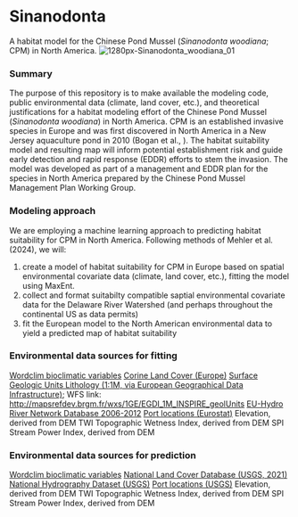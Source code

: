 # Sinanodonta
A habitat model for the Chinese Pond Mussel (_Sinanodonta woodiana_; CPM) in North America. 
![1280px-Sinanodonta_woodiana_01](https://github.com/mikeallen-eco/Sinanodonta/assets/32096773/e822221b-1ab2-4e9c-bd1b-649c77af558d)

### Summary

The purpose of this repository is to make available the modeling code, public environmental data (climate, land cover, etc.), and theoretical justifications for a habitat modeling effort of the Chinese Pond Mussel (_Sinanodonta woodiana_) in North America. CPM is an established invasive species in Europe and was first discovered in North America in a New Jersey aquaculture pond in 2010 (Bogan et al., ). The habitat suitability model and resulting map will inform potential establishment risk and guide early detection and rapid response (EDDR) efforts to stem the invasion. The model was developed as part of a management and EDDR plan for the species in North America prepared by the Chinese Pond Mussel Management Plan Working Group.

### Modeling approach

We are employing a machine learning approach to predicting habitat suitability for CPM in North America. Following methods of Mehler et al. (2024), we will: 
1. create a model of habitat suitability for CPM in Europe based on spatial environmental covariate data (climate, land cover, etc.), fitting the model using MaxEnt.
2. collect and format suitabilty compatible saptial environmental covariate data for the Delaware River Watershed (and perhaps throughout the continental US as data permits)
3. fit the European model to the North American environmental data to yield a predicted map of habitat suitability 

### Environmental data sources for fitting

[Wordclim bioclimatic variables](https://www.worldclim.org/data/bioclim.html)
[Corine Land Cover (Europe)](https://land.copernicus.eu/en/products/corine-land-cover)
[Surface Geologic Units Lithology (1:1M, via European Geographical Data Infrastructure)](https://egdi.geology.cz/record/basic/5729ffdf-2558-48fc-a5d2-645a0a010855); WFS link: http://mapsrefdev.brgm.fr/wxs/1GE/EGDI_1M_INSPIRE_geolUnits
[EU-Hydro River Network Database 2006-2012](https://doi.org/10.2909/393359a7-7ebd-4a52-80ac-1a18d5f3db9c)
[Port locations (Eurostat)](https://ec.europa.eu/eurostat/web/gisco/geodata/transport-networks)
Elevation, derived from DEM
TWI	Topographic Wetness Index, derived from DEM
SPI	Stream Power Index, derived from DEM

### Environmental data sources for prediction

[Wordclim bioclimatic variables](https://www.worldclim.org/data/bioclim.html)
[National Land Cover Database (USGS, 2021)](https://www.usgs.gov/centers/eros/science/national-land-cover-database)
[National Hydrography Dataset (USGS)](https://prd-tnm.s3.amazonaws.com/index.html?prefix=StagedProducts/Hydrography/NHD/State/GPKG/)
[Port locations (USGS)](https://www.sciencebase.gov/catalog/item/5947f4a6e4b062508e34429b)
Elevation, derived from DEM
TWI	Topographic Wetness Index, derived from DEM
SPI	Stream Power Index, derived from DEM
